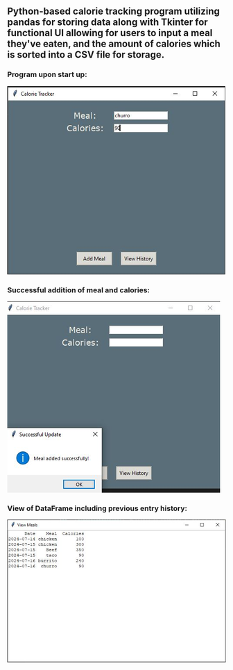 ## Python-based calorie tracking program utilizing pandas for storing data along with Tkinter for functional UI allowing for users to input a meal they've eaten, and the amount of calories which is sorted into a CSV file for storage.

### Program upon start up:
![Alt text](Capture.JPG)

### Successful addition of meal and calories:
![Alt text](Capture2.JPG)

### View of DataFrame including previous entry history:
![Alt text](Capture3.JPG)
